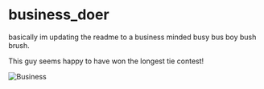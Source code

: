 # business_doer

basically im updating the readme to a business minded busy bus boy bush brush.

This guy seems happy to have won the longest tie contest!


![Business](http://s2.quickmeme.com/img/5d/5d8664cf92e4ce604998ebc905667d3186818aee1c8786b9cfd51712eead636e.jpg)

